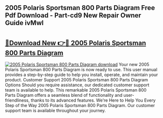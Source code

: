## 2005 Polaris Sportsman 800 Parts Diagram Free Pdf Download - Part-cd9 New Repair Owner Guide ivMwl

# <h2><a href="http://dfm60l0.blite.top/?on=2005+Polaris+Sportsman+800+Parts+Diagram">🔗Download New 👉🔴 2005 Polaris Sportsman 800 Parts Diagram</a></h2>

[![2005 Polaris Sportsman 800 Parts Diagram download](https://i.imgur.com/lujVjoI.png)](http://dfm60l0.blite.top/?on=2005+Polaris+Sportsman+800+Parts+Diagram)
Your new 2005 Polaris Sportsman 800 Parts Diagram is now ready to use. This user manual provides a step-by-step guide to help you install, operate, and maintain your product. Customer Support 2005 Polaris Sportsman 800 Parts Diagram Options Should you require assistance, our dedicated customer support team is available to help. This remarkable 2005 Polaris Sportsman 800 Parts Diagram offers a seamless blend of functionality and user-friendliness, thanks to its advanced features. We're Here to Help You Every Step of the Way 2005 Polaris Sportsman 800 Parts Diagram. Our customer support team is available throughout your journey.
